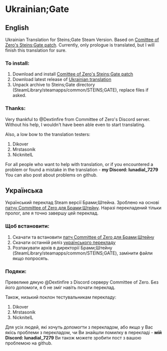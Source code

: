 # Ukrainian;Gate
## English

Ukrainian Translation for Steins;Gate Steam Version. Based on [Comittee of Zero's Steins;Gate patch](https://github.com/CommitteeOfZero/sghd-patch/releases).
Currently, only prologue is translated, but I will finish this translation for sure.

### To install:
1. Download and install [Comittee of Zero's Steins;Gate patch](https://github.com/CommitteeOfZero/sghd-patch/releases)
2. Download latest release of [Ukrainian translation](https://github.com/LunaxD1al/Ukrainian-Gate/releases) 
3. Unpack archive to Steins;Gate directory (SteamLibrary/steamapps/common/STEINS;GATE), replace files if asked.

### Thanks:
Very thankful to @Dextinfire from Committee of Zero's Discord server. Without his help, I wouldn't have been able even to start translating.

Also, a low bow to the translation testers:
1. Dikover
2. Mrstasonik
3. NickniteIL

For all people who want to help with translation, or if you encountered a problem or found a mistake in the translation - **my Discord: lunadial_7279** 
You can also post about problems on github.

## Українська

Український переклад Steam версії Брами;Штейна. Зроблено на основі [патчу Committee of Zero для Брами;Штейну](https://github.com/CommitteeOfZero/sghd-patch/releases).
Наразі перекладений тільки пролог, але я точно завершу цей переклад.

### Щоб встановити:
1. Скачати та встановити [патч Committee of Zero для Брами;Штейну](https://github.com/CommitteeOfZero/sghd-patch/releases)
2. Скачати останній реліз [українського перекладу](https://github.com/LunaxD1al/Ukrainian-Gate/releases) 
3. Розпакувати архів в директорії Брами;Штейну (SteamLibrary/steamapps/common/STEINS;GATE), замінити файли якщо попросять.


### Подяки:
Превелике дякую @Dextinfire з Discord серверу Committee of Zero. Без його допомоги, я б не зміг навіть почати переклад.

Також, низький поклон тестувальникам перекладу:
1. Dikover
2. Mrstasonik
3. NickniteIL

Для усіх людей, які хочуть допомогти з перекладом, або якщо у Вас якісь проблеми з перекладом, чи Ви знайшли помилку в перекладі - **мій Discord: lunadial_7279** 
Ви також можете зробити пост з вашою проблемою на github.
